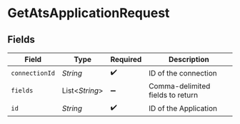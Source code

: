 # GetAtsApplicationRequest


## Fields

| Field                            | Type                             | Required                         | Description                      |
| -------------------------------- | -------------------------------- | -------------------------------- | -------------------------------- |
| `connectionId`                   | *String*                         | :heavy_check_mark:               | ID of the connection             |
| `fields`                         | List\<*String*>                  | :heavy_minus_sign:               | Comma-delimited fields to return |
| `id`                             | *String*                         | :heavy_check_mark:               | ID of the Application            |